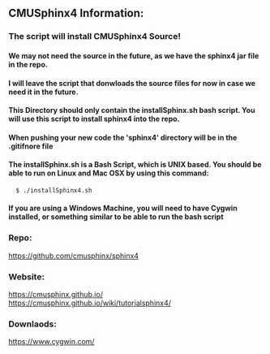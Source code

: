 ## CMUSphinx4 Information:

### The script will install CMUSphinx4 Source! 
#### We may not need the source in the future, as we have the sphinx4 jar file in the repo. 
#### I will leave the script that donwloads the source files for now in case we need it in the future.

#### This Directory should only contain the installSphinx.sh bash script. You will use this script to install sphinx4 into the repo. 
#### When pushing your new code the 'sphinx4' directory will be in the .gitifnore file

#### The installSphinx.sh is a Bash Script, which is UNIX based. You should be able to run on Linux and Mac OSX by using this command:  

```
  $ ./installSphinx4.sh
```

#### If you are using a Windows Machine, you will need to have Cygwin installed, or something similar to be able to run the bash script

### Repo:
  https://github.com/cmusphinx/sphinx4
### Website:
  https://cmusphinx.github.io/
  https://cmusphinx.github.io/wiki/tutorialsphinx4/
### Downlaods:
  https://www.cygwin.com/
